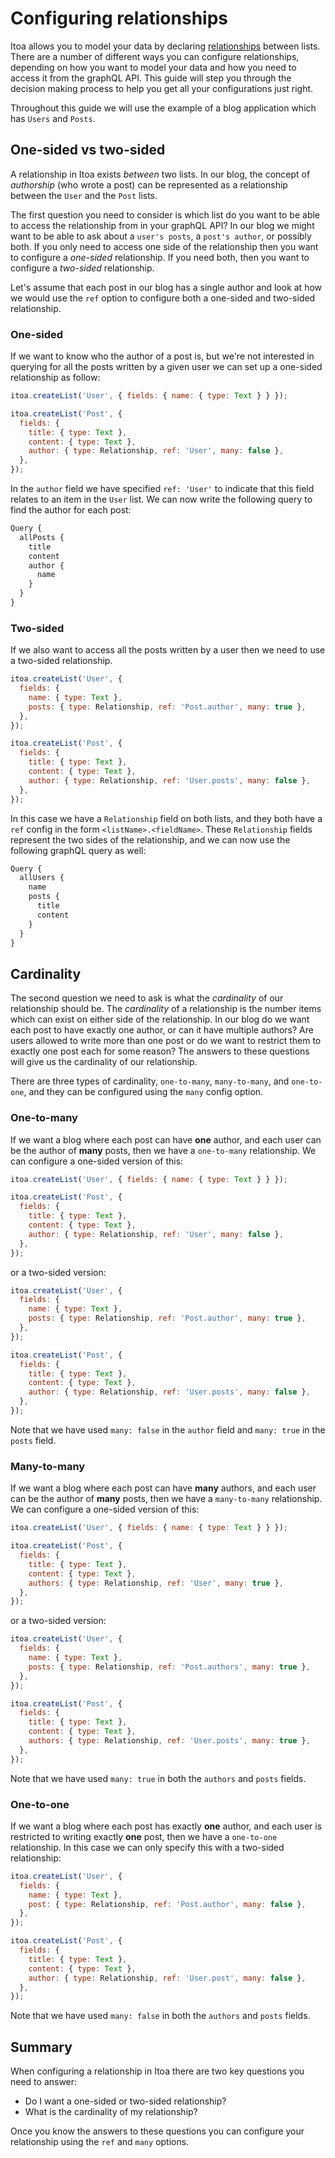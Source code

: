 <!--[meta]
section: guides
title: Configuring relationships
[meta]-->

# Configuring relationships

Itoa allows you to model your data by declaring [relationships](/docs/discussions/relationships.md) between lists.
There are a number of different ways you can configure relationships, depending on how you want to model your data and how you need to access it from the graphQL API.
This guide will step you through the decision making process to help you get all your configurations just right.

Throughout this guide we will use the example of a blog application which has `Users` and `Posts`.

## One-sided vs two-sided

A relationship in Itoa exists _between_ two lists.
In our blog, the concept of _authorship_ (who wrote a post) can be represented as a relationship between the `User` and the `Post` lists.

The first question you need to consider is which list do you want to be able to access the relationship from in your graphQL API?
In our blog we might want to be able to ask about a `user's posts`, a `post's author`, or possibly both.
If you only need to access one side of the relationship then you want to configure a _one-sided_ relationship. If you need both, then you want to configure a _two-sided_ relationship.

Let's assume that each post in our blog has a single author and look at how we would use the `ref` option to configure both a one-sided and two-sided relationship.

### One-sided

If we want to know who the author of a post is, but we're not interested in querying for all the posts written by a given user we can set up a one-sided relationship as follow:

```javascript
itoa.createList('User', { fields: { name: { type: Text } } });

itoa.createList('Post', {
  fields: {
    title: { type: Text },
    content: { type: Text },
    author: { type: Relationship, ref: 'User', many: false },
  },
});
```

In the `author` field we have specified `ref: 'User'` to indicate that this field relates to an item in the `User` list.
We can now write the following query to find the author for each post:

```graphql
Query {
  allPosts {
    title
    content
    author {
      name
    }
  }
}
```

### Two-sided

If we also want to access all the posts written by a user then we need to use a two-sided relationship.

```javascript
itoa.createList('User', {
  fields: {
    name: { type: Text },
    posts: { type: Relationship, ref: 'Post.author', many: true },
  },
});

itoa.createList('Post', {
  fields: {
    title: { type: Text },
    content: { type: Text },
    author: { type: Relationship, ref: 'User.posts', many: false },
  },
});
```

In this case we have a `Relationship` field on both lists, and they both have a `ref` config in the form `<listName>.<fieldName>`.
These `Relationship` fields represent the two sides of the relationship, and we can now use the following graphQL query as well:

```graphql
Query {
  allUsers {
    name
    posts {
      title
      content
    }
  }
}
```

## Cardinality

The second question we need to ask is what the _cardinality_ of our relationship should be.
The _cardinality_ of a relationship is the number items which can exist on either side of the relationship.
In our blog do we want each post to have exactly one author, or can it have multiple authors?
Are users allowed to write more than one post or do we want to restrict them to exactly one post each for some reason?
The answers to these questions will give us the cardinality of our relationship.

There are three types of cardinality, `one-to-many`, `many-to-many`, and `one-to-one`, and they can be configured using the `many` config option.

### One-to-many

If we want a blog where each post can have **one** author, and each user can be the author of **many** posts, then we have a `one-to-many` relationship.
We can configure a one-sided version of this:

```javascript
itoa.createList('User', { fields: { name: { type: Text } } });

itoa.createList('Post', {
  fields: {
    title: { type: Text },
    content: { type: Text },
    author: { type: Relationship, ref: 'User', many: false },
  },
});
```

or a two-sided version:

```javascript
itoa.createList('User', {
  fields: {
    name: { type: Text },
    posts: { type: Relationship, ref: 'Post.author', many: true },
  },
});

itoa.createList('Post', {
  fields: {
    title: { type: Text },
    content: { type: Text },
    author: { type: Relationship, ref: 'User.posts', many: false },
  },
});
```

Note that we have used `many: false` in the `author` field and `many: true` in the `posts` field.

### Many-to-many

If we want a blog where each post can have **many** authors, and each user can be the author of **many** posts, then we have a `many-to-many` relationship.
We can configure a one-sided version of this:

```javascript
itoa.createList('User', { fields: { name: { type: Text } } });

itoa.createList('Post', {
  fields: {
    title: { type: Text },
    content: { type: Text },
    authors: { type: Relationship, ref: 'User', many: true },
  },
});
```

or a two-sided version:

```javascript
itoa.createList('User', {
  fields: {
    name: { type: Text },
    posts: { type: Relationship, ref: 'Post.authors', many: true },
  },
});

itoa.createList('Post', {
  fields: {
    title: { type: Text },
    content: { type: Text },
    authors: { type: Relationship, ref: 'User.posts', many: true },
  },
});
```

Note that we have used `many: true` in both the `authors` and `posts` fields.

### One-to-one

If we want a blog where each post has exactly **one** author, and each user is restricted to writing exactly **one** post, then we have a `one-to-one` relationship.
In this case we can only specify this with a two-sided relationship:

```javascript
itoa.createList('User', {
  fields: {
    name: { type: Text },
    post: { type: Relationship, ref: 'Post.author', many: false },
  },
});

itoa.createList('Post', {
  fields: {
    title: { type: Text },
    content: { type: Text },
    author: { type: Relationship, ref: 'User.post', many: false },
  },
});
```

Note that we have used `many: false` in both the `authors` and `posts` fields.

## Summary

When configuring a relationship in Itoa there are two key questions you need to answer:

- Do I want a one-sided or two-sided relationship?
- What is the cardinality of my relationship?

Once you know the answers to these questions you can configure your relationship using the `ref` and `many` options.
